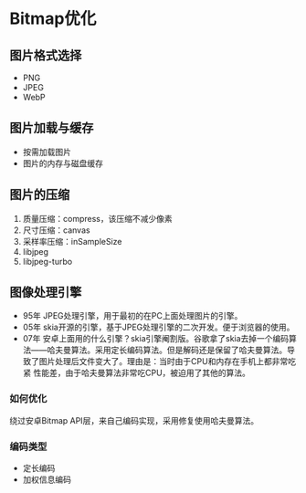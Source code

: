 # Bitmap优化

## 图片格式选择

- PNG
- JPEG
- WebP

## 图片加载与缓存

- 按需加载图片
- 图片的内存与磁盘缓存

## 图片的压缩

1. 质量压缩：compress，该压缩不减少像素
2. 尺寸压缩：canvas
3. 采样率压缩：inSampleSize
4. libjpeg
5. libjpeg-turbo

## 图像处理引擎

- 95年 JPEG处理引擎，用于最初的在PC上面处理图片的引擎。
- 05年 skia开源的引擎，基于JPEG处理引擎的二次开发。便于浏览器的使用。
- 07年 安卓上面用的什么引擎？skia引擎阉割版。谷歌拿了skia去掉一个编码算法——哈夫曼算法。采用定长编码算法。但是解码还是保留了哈夫曼算法。导致了图片处理后文件变大了。理由是：当时由于CPU和内存在手机上都非常吃紧 性能差，由于哈夫曼算法非常吃CPU，被迫用了其他的算法。

### 如何优化

绕过安卓Bitmap API层，来自己编码实现，采用修复使用哈夫曼算法。

### 编码类型

- 定长编码
- 加权信息编码